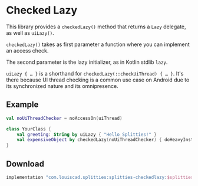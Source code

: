 # Checked Lazy
This library provides a `checkedLazy()` method that returns a `Lazy` delegate,
as well as `uiLazy()`.

`checkedLazy()` takes as first parameter a function where you can implement an access check.

The second parameter is the lazy initializer, as in Kotlin stdlib `lazy`.

`uiLazy { … }` is a shorthand for `checkedLazy(::checkUiThread) { … }`.
It's there because UI thread checking is a common use case on Android due to
its synchronized nature and its omnipresence.

## Example

```kotlin
val noUiThreadChecker = noAccessOn(uiThread)

class YourClass {
    val greeting: String by uiLazy { "Hello Splitties!" }
    val expensiveObject by checkedLazy(noUiThreadChecker) { doHeavyInstantiation() }
}
```

## Download

```groovy
implementation "com.louiscad.splitties:splitties-checkedlazy:$splitties_version"
```
